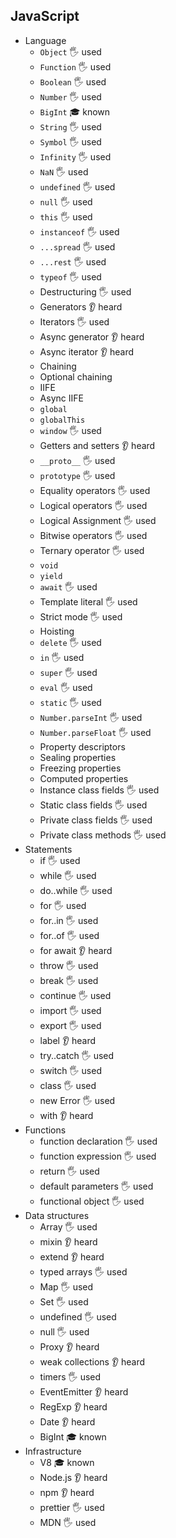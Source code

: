 ## JavaScript

- Language
  - `Object` 🖐 used
  - `Function` 🖐 used
  - `Boolean` 🖐 used
  - `Number` 🖐 used
  - `BigInt` 🎓 known
  - `String`  🖐 used
  - `Symbol` 🖐 used
  - `Infinity` 🖐 used
  - `NaN` 🖐 used
  - `undefined` 🖐 used
  - `null` 🖐 used
  - `this` 🖐 used
  - `instanceof` 🖐 used
  - `...spread` 🖐 used
  - `...rest` 🖐 used
  - `typeof` 🖐 used
  - Destructuring 🖐 used
  - Generators 👂 heard
  - Iterators  🖐 used
  - Async generator 👂 heard
  - Async iterator 👂 heard
  - Chaining 
  - Optional chaining 
  - IIFE
  - Async IIFE 
  - `global`
  - `globalThis`
  - `window` 🖐 used
  - Getters and setters 👂 heard
  - `__proto__` 🖐 used
  - `prototype` 🖐 used
  - Equality operators 🖐 used
  - Logical operators 🖐 used
  - Logical Assignment 🖐 used
  - Bitwise operators 🖐 used
  - Ternary operator 🖐 used
  - `void`
  - `yield`
  - `await` 🖐 used
  - Template literal 🖐 used
  - Strict mode 🖐 used
  - Hoisting
  - `delete` 🖐 used
  - `in` 🖐 used
  - `super` 🖐 used
  - `eval` 🖐 used
  - `static` 🖐 used
  - `Number.parseInt` 🖐 used
  - `Number.parseFloat` 🖐 used
  - Property descriptors  
  - Sealing properties
  - Freezing properties
  - Computed properties
  - Instance class fields 🖐 used
  - Static class fields 🖐 used
  - Private class fields 🖐 used
  - Private class methods 🖐 used
- Statements
  - if 🖐 used
  - while 🖐 used
  - do..while 🖐 used
  - for 🖐 used
  - for..in 🖐 used
  - for..of 🖐 used
  - for await 👂 heard
  - throw 🖐 used
  - break 🖐 used
  - continue 🖐 used
  - import 🖐 used
  - export 🖐 used
  - label 👂 heard
  - try..catch 🖐 used
  - switch 🖐 used
  - class 🖐 used
  - new Error 🖐 used
  - with 👂 heard
- Functions
  - function declaration 🖐 used
  - function expression 🖐 used
  - return 🖐 used
  - default parameters 🖐 used
  - functional object 🖐 used
- Data structures
  - Array 🖐 used
  - mixin 👂 heard
  - extend 👂 heard
  - typed arrays 🖐 used
  - Map 🖐 used
  - Set 🖐 used
  - undefined 🖐 used
  - null 🖐 used
  - Proxy 👂 heard
  - weak collections 👂 heard
  - timers 🖐 used
  - EventEmitter 👂 heard
  - RegExp 👂 heard
  - Date 👂 heard
  - BigInt  🎓 known
- Infrastructure
  - V8 🎓 known
  - Node.js 👂 heard
  - npm 👂 heard
  - prettier 🖐 used
  - MDN 🖐 used
